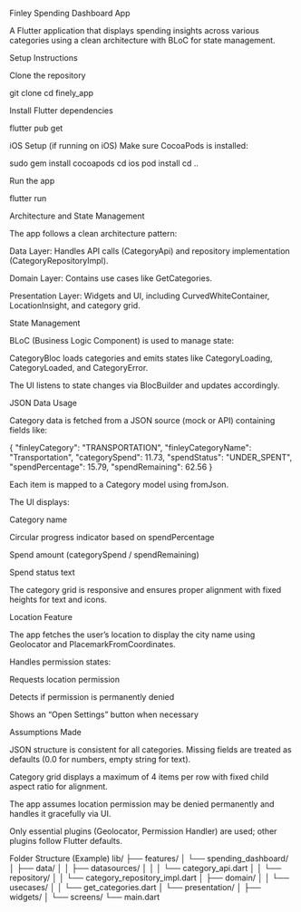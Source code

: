 Finley Spending Dashboard App

A Flutter application that displays spending insights across various categories using a clean architecture with BLoC for state management.

Setup Instructions

Clone the repository

git clone <your-repo-url>
cd finely_app


Install Flutter dependencies

flutter pub get


iOS Setup (if running on iOS)
Make sure CocoaPods is installed:

sudo gem install cocoapods
cd ios
pod install
cd ..


Run the app

flutter run

Architecture and State Management

The app follows a clean architecture pattern:

Data Layer: Handles API calls (CategoryApi) and repository implementation (CategoryRepositoryImpl).

Domain Layer: Contains use cases like GetCategories.

Presentation Layer: Widgets and UI, including CurvedWhiteContainer, LocationInsight, and category grid.

State Management

BLoC (Business Logic Component) is used to manage state:

CategoryBloc loads categories and emits states like CategoryLoading, CategoryLoaded, and CategoryError.

The UI listens to state changes via BlocBuilder and updates accordingly.

JSON Data Usage

Category data is fetched from a JSON source (mock or API) containing fields like:

{
"finleyCategory": "TRANSPORTATION",
"finleyCategoryName": "Transportation",
"categorySpend": 11.73,
"spendStatus": "UNDER_SPENT",
"spendPercentage": 15.79,
"spendRemaining": 62.56
}


Each item is mapped to a Category model using fromJson.

The UI displays:

Category name

Circular progress indicator based on spendPercentage

Spend amount (categorySpend / spendRemaining)

Spend status text

The category grid is responsive and ensures proper alignment with fixed heights for text and icons.

Location Feature

The app fetches the user’s location to display the city name using Geolocator and PlacemarkFromCoordinates.

Handles permission states:

Requests location permission

Detects if permission is permanently denied

Shows an “Open Settings” button when necessary

Assumptions Made

JSON structure is consistent for all categories. Missing fields are treated as defaults (0.0 for numbers, empty string for text).

Category grid displays a maximum of 4 items per row with fixed child aspect ratio for alignment.

The app assumes location permission may be denied permanently and handles it gracefully via UI.

Only essential plugins (Geolocator, Permission Handler) are used; other plugins follow Flutter defaults.

Folder Structure (Example)
lib/
├── features/
│   └── spending_dashboard/
│       ├── data/
│       │   ├── datasources/
│       │   │   └── category_api.dart
│       │   └── repository/
│       │       └── category_repository_impl.dart
│       ├── domain/
│       │   └── usecases/
│       │       └── get_categories.dart
│       └── presentation/
│           ├── widgets/
│           └── screens/
└── main.dart
